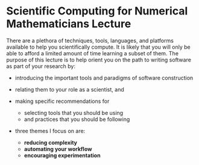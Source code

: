 Scientific Computing for Numerical Mathematicians Lecture
=========================================================

There are a plethora of techniques, tools, languages, and platforms available to help you scientifically compute. It is likely that you will only be able to afford a limited amount of time learning a subset of them. The purpose of this lecture is to help orient you on the path to writing software as part of your research by: 

* introducing the important tools and paradigms of software construction
* relating them to your role as a scientist, and
* making specific recommendations for 
    + selecting tools that you should be using 
    + and practices that you should be following

* three themes I focus on are:
    + **reducing complexity**
    + **automating your workflow**
    + **encouraging experimentation**

